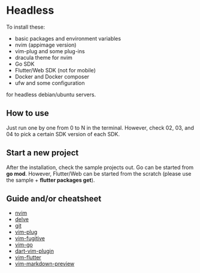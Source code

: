 # Headless

To install these:
- basic packages and environment variables
- nvim (appimage version)
- vim-plug and some plug-ins
- dracula theme for nvim
- Go SDK
- Flutter/Web SDK (not for mobile)
- Docker and Docker composer
- ufw and some configuration

for headless debian/ubuntu servers.

## How to use

Just run one by one from 0 to N in the terminal.
However, check 02, 03, and 04 to pick a certain SDK version of each SDK.

## Start a new project

After the installation, check the sample projects out.
Go can be started from **go mod**.
However, Flutter/Web can be started from the scratch (please use the sample + **flutter packages get**).

## Guide and/or cheatsheet

- [nvim](https://neovim.io/)
- [delve](https://github.com/go-delve/delve)
- [git](https://confluence.atlassian.com/bitbucketserver/basic-git-commands-776639767.html)
- [vim-plug](https://github.com/junegunn/vim-plug)
- [vim-fugitive](https://github.com/tpope/vim-fugitive)
- [vim-go](https://github.com/fatih/vim-go)
- [dart-vim-plugin](https://github.com/dart-lang/dart-vim-plugin)
- [vim-flutter](https://github.com/thosakwe/vim-flutter)
- [vim-markdown-preview](https://github.com/iamcco/markdown-preview.nvim)
